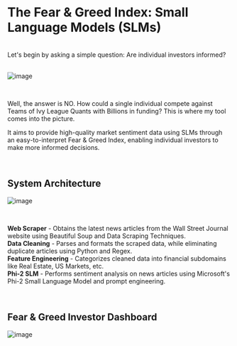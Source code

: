 # The Fear & Greed Index: Small Language Models (SLMs)
 <br/>
Let's begin by asking a simple question: Are individual investors informed?
<br/><br/>

![image](https://github.com/sashank3/Fear_Greed_Index/assets/41186713/3b2e8169-fa98-4e2c-af41-032ee16f6304)

<br/>

Well, the answer is NO. How could a single individual compete against Teams of Ivy League Quants with Billions in funding? This is where my tool comes into the picture. 

It aims to provide high-quality market sentiment data using SLMs through an easy-to-interpret Fear & Greed Index, enabling individual investors to make more informed decisions.

<br/>

## System Architecture

![image](https://github.com/sashank3/Fear_Greed_Index/assets/41186713/3a7c6858-4c7d-437d-b26f-540b047a8418)

<br/>

**Web Scraper** - Obtains the latest news articles from the Wall Street Journal website using Beautiful Soup and Data Scraping Techniques.
<br/>
**Data Cleaning** - Parses and formats the scraped data, while eliminating duplicate articles using Python and Regex.<br/>
**Feature Engineering** - Categorizes cleaned data into financial subdomains like Real Estate, US Markets, etc. <br/>
**Phi-2 SLM** - Performs sentiment analysis on news articles using Microsoft's Phi-2 Small Language Model and prompt engineering.<br/>

<br/>

## Fear & Greed Investor Dashboard

![image](https://github.com/sashank3/Fear_Greed_Index/assets/41186713/d226a6f0-a4fa-4ed9-bff0-35efbceee0e8)



